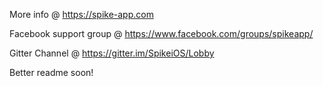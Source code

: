 More info @ https://spike-app.com

Facebook support group @ https://www.facebook.com/groups/spikeapp/

Gitter Channel @ https://gitter.im/SpikeiOS/Lobby

Better readme soon!
